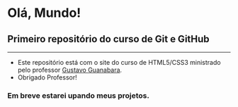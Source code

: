 # Olá, Mundo!
## Primeiro repositório do curso de Git e GitHub

--------------------------------------------------
- Este repositório está com o site do curso de HTML5/CSS3 ministrado pelo professor [Gustavo Guanabara](https://github.com/gustavoguanabara).
- Obrigado Professor!

### Em breve estarei upando meus projetos.
